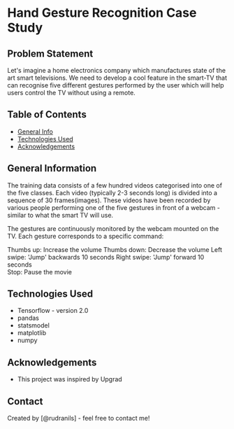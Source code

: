 # Hand Gesture Recognition Case Study

## Problem Statement
Let's imagine a home electronics company which manufactures state of the art smart televisions. We need to develop a cool feature in the smart-TV that can recognise five different gestures performed by the user which will help users control the TV without using a remote.

## Table of Contents
* [General Info](#general-information)
* [Technologies Used](#technologies-used)
* [Acknowledgements](#acknowledgements)

<!-- You can include any other section that is pertinent to your problem -->

## General Information
The training data consists of a few hundred videos categorised into one of the five classes. Each video (typically 2-3 seconds long) is divided into a sequence of 30 frames(images). These videos have been recorded by various people performing one of the five gestures in front of a webcam - similar to what the smart TV will use. 

The gestures are continuously monitored by the webcam mounted on the TV. Each gesture corresponds to a specific command:

Thumbs up:  Increase the volume
Thumbs down: Decrease the volume
Left swipe: 'Jump' backwards 10 seconds
Right swipe: 'Jump' forward 10 seconds  
Stop: Pause the movie

## Technologies Used
- Tensorflow - version 2.0
- pandas
- statsmodel
- matplotlib
- numpy

<!-- As the libraries versions keep on changing, it is recommended to mention the version of library used in this project -->

## Acknowledgements

- This project was inspired by Upgrad


## Contact
Created by [@rudranils] - feel free to contact me!


<!-- Optional -->
<!-- ## License -->
<!-- This project is open source and available under the [... License](). -->

<!-- You don't have to include all sections - just the one's relevant to your project -->
